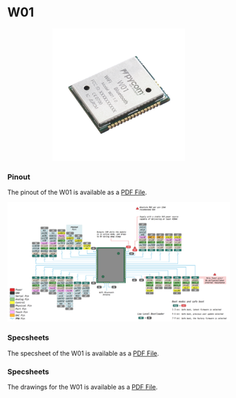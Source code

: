 # W01

<p align="center"><img src ="../../../img/w01.png" width="300"></p>

### Pinout
The pinout of the W01 is available as a <a href="../downloads/w01-pinout.pdf" target="_blank">PDF File</a>.

<a href="../downloads/l01-pinout.pdf" target="_blank" align="center"><img src ="../../../img/w01-pinout.png"></a>

### Specsheets

The specsheet of the W01 is available as a <a href="../downloads/w01-specsheet.pdf" target="_blank">PDF File</a>.

### Specsheets

The drawings for the W01 is available as a <a href="../downloads/w01-drawing.pdf" target="_blank">PDF File</a>.
